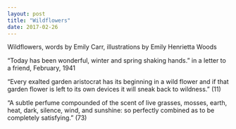 ```yaml
---
layout: post
title: "Wildflowers"
date: 2017-02-26
---
```


Wildflowers, words by Emily Carr, illustrations by Emily Henrietta Woods

“Today has been wonderful, winter and spring shaking hands.” in a letter to a friend, February, 1941

“Every exalted garden aristocrat has its beginning in a wild flower and if that garden flower is left to its own devices it will sneak back to wildness.” (11)

“A subtle perfume compounded of the scent of live grasses, mosses, earth, heat, dark, silence, wind, and sunshine: so perfectly combined as to be completely satisfying.” (73)
